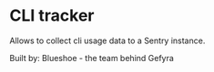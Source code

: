 # CLI tracker

Allows to collect cli usage data to a Sentry instance.

Built by: Blueshoe - the team behind Gefyra

